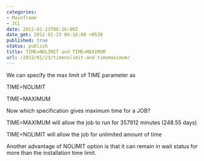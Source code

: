 ```yaml
---
categories:
- Mainframe
- JCL
date: 2012-01-23T06:16:00Z
date_gmt: 2012-01-23 06:16:00 +0530
published: true
status: publish
title: TIME=NOLIMIT and TIME=MAXIMUM
url: /2012/01/23/timenolimit-and-timemaximum/
---
```


We can specify the max limit of TIME parameter as

TIME=NOLIMIT 

TIME=MAXIMUM

Now which specification gives maximum time for a JOB?

TIME=MAXIMUM will allow the job to run for 357912 minutes (248.55 days)

TIME=NOLIMIT will allow the job for unlimited amount of time

Another advantage of NOLIMIT option is that it can remain in wait status for more than the installation time limit.
